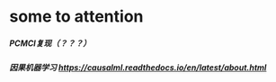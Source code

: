 # some to attention
##### PCMCI复现（？？？）
##### 因果机器学习 https://causalml.readthedocs.io/en/latest/about.html
